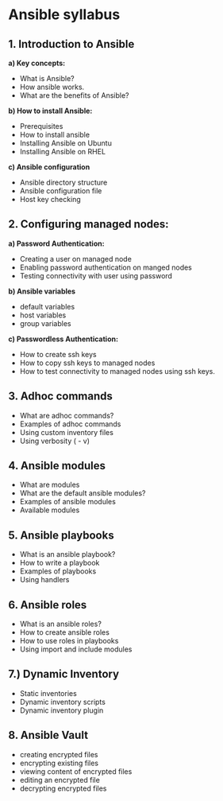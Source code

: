 # **Ansible syllabus**

## 1. Introduction to Ansible
**a) Key concepts:**
- What is Ansible?
- How ansible works.
- What are the benefits of Ansible?

**b) How to install Ansible:**
- Prerequisites
- How to install ansible
- Installing Ansible on Ubuntu
- Installing Ansible on RHEL

**c) Ansible configuration**
- Ansible directory structure
- Ansible configuration file
- Host key checking

## 2. Configuring managed nodes:
 **a) Password Authentication:**
- Creating a user on managed node
- Enabling password authentication on manged nodes
- Testing connectivity with user using password

**b) Ansible variables**
- default variables
- host variables
- group variables

**c) Passwordless Authentication:**
- How to create ssh keys
- How to copy ssh keys to managed nodes
- How to test connectivity to managed nodes using ssh keys.

## 3. Adhoc commands 
- What are adhoc commands?
- Examples of adhoc commands
- Using custom inventory files
- Using verbosity ( - v)

## 4. Ansible modules
- What are modules
- What are the default ansible modules?
- Examples of ansible modules
- Available modules

## 5. Ansible playbooks
- What is an ansible playbook?
- How to write a playbook
- Examples of playbooks
- Using handlers

## 6. Ansible roles
- What is an ansible roles?
- How to create ansible roles
- How to use roles in playbooks
- Using import and include modules

## 7.) Dynamic Inventory
- Static inventories
- Dynamic inventory scripts
- Dynamic inventory plugin

## 8. Ansible Vault
- creating encrypted files
- encrypting existing files
- viewing content of encrypted files
- editing an encrypted file
- decrypting encrypted files 


